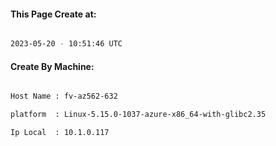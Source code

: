 
   
#### This Page Create at:

```bash

2023-05-20 - 10:51:46 UTC

```

#### Create By Machine:

```bash

Host Name : fv-az562-632

platform  : Linux-5.15.0-1037-azure-x86_64-with-glibc2.35

Ip Local  : 10.1.0.117

```

